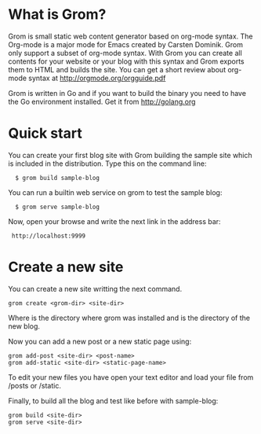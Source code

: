What is Grom?
=============

Grom is small static web content generator based on org-mode
syntax. The Org-mode is a major mode for Emacs created by Carsten
Dominik. Grom only support a subset of org-mode syntax. With Grom you
can create all contents for your website or your blog with this syntax
and Grom exports them to HTML and builds the site. You can get a short
review about org-mode syntax at http://orgmode.org/orgguide.pdf

Grom is written in Go and if you want to build the binary you need to
have the Go environment installed. Get it from http://golang.org


Quick start
===========

You can create your first blog site with Grom building the sample site
which is included in the distribution. Type this on the command line:

      $ grom build sample-blog

You can run a builtin web service on grom to test the sample blog:

      $ grom serve sample-blog

Now, open your browse and write the next link in the address bar:

     http://localhost:9999




Create a new site
=================

You can create a new site writting the next command.

    grom create <grom-dir> <site-dir>

Where <grom-dir> is the directory where grom was installed and
<site-dir> is the directory of the new blog.

Now you can add a new post or a new static page using: 
    
    grom add-post <site-dir> <post-name>	   
    grom add-static <site-dir> <static-page-name>	

To edit your new files you have open your text editor and load your
file from <site-dir>/posts or <site-dir>/static.


Finally, to build all the blog and test like before with sample-blog:

    grom build <site-dir>
    grom serve <site-dir>



